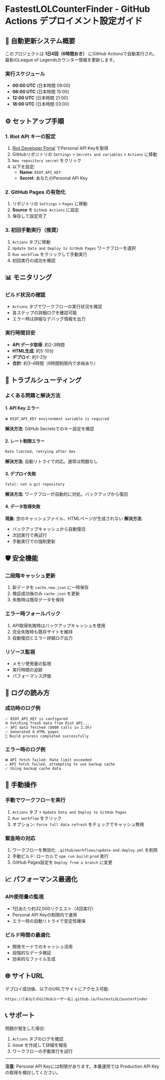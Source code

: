 # FastestLOLCounterFinder - GitHub Actions デプロイメント設定ガイド

## 🚀 自動更新システム概要

このプロジェクトは **1日4回（6時間おき）** にGitHub Actionsで自動実行され、最新のLeague of Legendsカウンター情報を更新します。

### 実行スケジュール
- **00:00 UTC** (日本時間 09:00)
- **06:00 UTC** (日本時間 15:00) 
- **12:00 UTC** (日本時間 21:00)
- **18:00 UTC** (日本時間 03:00)

## ⚙️ セットアップ手順

### 1. Riot API キーの設定

1. [Riot Developer Portal](https://developer.riotgames.com/) でPersonal API Keyを取得
2. GitHubリポジトリの `Settings` > `Secrets and variables` > `Actions` に移動
3. `New repository secret` をクリック
4. 以下を設定:
   - **Name**: `RIOT_API_KEY`
   - **Secret**: あなたのPersonal API Key

### 2. GitHub Pages の有効化

1. リポジトリの `Settings` > `Pages` に移動
2. **Source** を `GitHub Actions` に設定
3. 保存して設定完了

### 3. 初回手動実行（推奨）

1. `Actions` タブに移動
2. `Update Data and Deploy to GitHub Pages` ワークフローを選択
3. `Run workflow` をクリックして手動実行
4. 初回実行の成功を確認

## 📊 モニタリング

### ビルド状況の確認
- `Actions` タブでワークフローの実行状況を確認
- 各ステップの詳細ログを確認可能
- エラー時は詳細なデバッグ情報を出力

### 実行時間目安
- **API データ取得**: 約2-3時間
- **HTML生成**: 約5-10分
- **デプロイ**: 約1-2分
- **合計**: 約3-4時間（6時間制限内で余裕あり）

## 🔧 トラブルシューティング

### よくある問題と解決方法

#### 1. API Key エラー
```
❌ RIOT_API_KEY environment variable is required
```
**解決方法**: GitHub Secretsでのキー設定を確認

#### 2. レート制限エラー  
```
Rate limited, retrying after Xms
```
**解決方法**: 自動リトライで対応。通常は問題なし

#### 3. デプロイ失敗
```
fatal: not a git repository
```
**解決方法**: ワークフローが自動的に対処。バックアップから復旧

#### 4. データ取得失敗
**現象**: 空のキャッシュファイル、HTMLページが生成されない
**解決方法**: 
- バックアップキャッシュから自動復旧
- 次回実行で再試行
- 手動実行での強制更新

## 🛡️ 安全機能

### 二段階キャッシュ更新
1. 新データを `cache.new.json` に一時保存
2. 検証成功後のみ `cache.json` を更新
3. 失敗時は既存データを保持

### エラー時フォールバック
1. API取得失敗時はバックアップキャッシュを使用
2. 完全失敗時も既存サイトを維持
3. 自動復旧とエラー詳細ログ出力

### リソース監視
- メモリ使用量の監視
- 実行時間の追跡
- パフォーマンス評価

## 📝 ログの読み方

### 成功時のログ例
```
✅ RIOT_API_KEY is configured
🌐 Fetching fresh data from Riot API...
✅ API data fetched (8000 calls in 2.5h)
✅ Generated 8 HTML pages
🎉 Build process completed successfully
```

### エラー時のログ例  
```
❌ API fetch failed: Rate limit exceeded
⚠️ API fetch failed, attempting to use backup cache
✅ Using backup cache data
```

## 🔄 手動操作

### 手動でワークフローを実行
1. `Actions` タブ > `Update Data and Deploy to GitHub Pages`
2. `Run workflow` をクリック
3. オプション: `Force full data refresh` をチェックでキャッシュ無視

### 緊急時の対応
1. ワークフローを無効化: `.github/workflows/update-and-deploy.yml` を削除
2. 手動ビルド: ローカルで `npm run build:prod` 実行
3. GitHub Pages設定を `Deploy from a branch` に変更

## 📈 パフォーマンス最適化

### API使用量の監視
- 1日あたり約32,000リクエスト（4回実行）
- Personal API Keyの制限内で運用
- エラー時の自動リトライで安定性確保

### ビルド時間の最適化
- 開発モードでのキャッシュ活用
- 段階的なデータ検証
- 効率的なファイル生成

## 🌐 サイトURL

デプロイ成功後、以下のURLでサイトにアクセス可能:
```
https://[あなたのGitHubユーザー名].github.io/FastestLOLCounterFinder
```

## 📞 サポート

問題が発生した場合:
1. `Actions` タブのログを確認
2. Issue を作成して詳細を報告
3. ワークフローの手動実行を試行

---

**注意**: Personal API Keyには制限があります。本番運用では Production API Key の取得を検討してください。